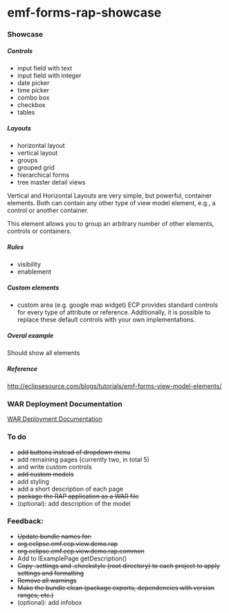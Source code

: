 emf-forms-rap-showcase
======================

### Showcase

##### Controls
* input field with text
* input field with integer
* date picker
* time picker
* combo box
* checkbox
* tables

##### Layouts
* horizontal layout 
* vertical layout 
* groups
* grouped grid
* hierarchical forms
* tree master detail views

Vertical and Horizontal Layouts are very simple, but powerful, container elements. Both can contain any other type of view model element, e.g., a control or another container. 

This element allows you to group an arbitrary number of other elements, controls or containers.

##### Rules
* visibility
* enablement

##### Custom elements
* custom area (e.g. google map widget)
ECP provides standard controls for every type of attribute or reference. Additionally, it is possible to replace these default controls with your own implementations. 

##### Overal example
Should show all elements


##### Reference
http://eclipsesource.com/blogs/tutorials/emf-forms-view-model-elements/

### WAR Deployment Documentation
[WAR Deployment Documentation](https://github.com/amgaera/emf-forms-rap-showcase/wiki/WAR-Deployment)

### To do
* ~~add buttons instead of dropdown menu~~
* add remaining pages (currently two, in total 5)
 * and write custom controls
* ~~add custom models~~
* add styling
* add a short description of each page
* ~~package the RAP application as a WAR file~~
* (optional): add description of the model

### Feedback:

* ~~Update bundle names for:~~
 * ~~org.eclipse.emf.ecp.view.demo.rap~~
 * ~~org.eclipse.emf.ecp.view.demo.rap.common~~
* Add to IExamplePage getDescription()
* ~~Copy .settings and .checkstyle (root directory) to each project to apply settings and formatting~~
 * ~~Remove all warnings~~
 * ~~Make the bundle clean (package exports, dependencies with version ranges, etc.)~~
* (optional): add infobox


